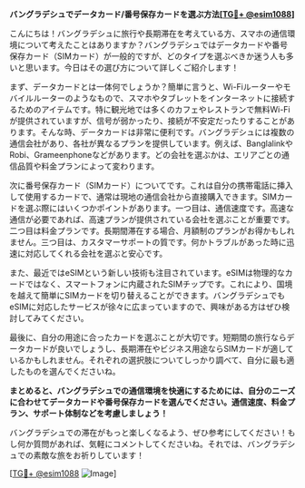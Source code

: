 **バングラデシュでデータカード/番号保存カードを選ぶ方法[[TG💪+ @esim1088](https://t.me/s/esim1088)]**

こんにちは！バングラデシュに旅行や長期滞在を考えている方、スマホの通信環境について考えたことはありますか？バングラデシュではデータカードや番号保存カード（SIMカード）が一般的ですが、どのタイプを選ぶべきか迷う人も多いと思います。今日はその選び方について詳しくご紹介します！

まず、データカードとは一体何でしょうか？簡単に言うと、Wi-Fiルーターやモバイルルーターのようなもので、スマホやタブレットをインターネットに接続するためのアイテムです。特に観光地では多くのカフェやレストランで無料Wi-Fiが提供されていますが、信号が弱かったり、接続が不安定だったりすることがあります。そんな時、データカードは非常に便利です。バングラデシュには複数の通信会社があり、各社が異なるプランを提供しています。例えば、BanglalinkやRobi、Grameenphoneなどがあります。どの会社を選ぶかは、エリアごとの通信品質や料金プランによって変わります。

次に番号保存カード（SIMカード）についてです。これは自分の携帯電話に挿入して使用するカードで、通常は現地の通信会社から直接購入できます。SIMカードを選ぶ際にはいくつかポイントがあります。一つ目は、通信速度です。高速な通信が必要であれば、高速プランが提供されている会社を選ぶことが重要です。二つ目は料金プランです。長期間滞在する場合、月額制のプランがお得かもしれません。三つ目は、カスタマーサポートの質です。何かトラブルがあった時に迅速に対応してくれる会社を選ぶと安心です。

また、最近ではeSIMという新しい技術も注目されています。eSIMは物理的なカードではなく、スマートフォンに内蔵されたSIMチップです。これにより、国境を越えて簡単にSIMカードを切り替えることができます。バングラデシュでもeSIMに対応したサービスが徐々に広まっていますので、興味がある方はぜひ検討してみてください。

最後に、自分の用途に合ったカードを選ぶことが大切です。短期間の旅行ならデータカードが良いでしょうし、長期滞在やビジネス用途ならSIMカードが適しているかもしれません。それぞれの選択肢についてしっかり調べて、自分に最も適したものを選んでくださいね。

**まとめると、バングラデシュでの通信環境を快適にするためには、自分のニーズに合わせてデータカードや番号保存カードを選んでください。通信速度、料金プラン、サポート体制などを考慮しましょう！**

バングラデシュでの滞在がもっと楽しくなるよう、ぜひ参考にしてください！もし何か質問があれば、気軽にコメントしてくださいね。それでは、バングラデシュでの素敵な旅をお祈りしています！

[[TG💪+ @esim1088](https://t.me/s/esim1088) ![Image](https://i.postimg.cc/Y0z9fWf4/image.png)]